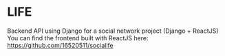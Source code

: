 # LIFE
Backend API using Django for a social network project (Django + ReactJS)
You can find the frontend built with ReactJS here: https://github.com/16520511/socialife
